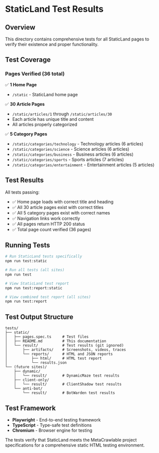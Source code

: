 # StaticLand Test Results

## Overview
This directory contains comprehensive tests for all StaticLand pages to verify their existence and proper functionality.

## Test Coverage

### Pages Verified (36 total)
✅ **1 Home Page**
- `/static` - StaticLand home page

✅ **30 Article Pages**
- `/static/articles/1` through `/static/articles/30`
- Each article has unique title and content
- All articles properly categorized

✅ **5 Category Pages**
- `/static/categories/technology` - Technology articles (6 articles)
- `/static/categories/science` - Science articles (6 articles) 
- `/static/categories/business` - Business articles (6 articles)
- `/static/categories/sports` - Sports articles (7 articles)
- `/static/categories/entertainment` - Entertainment articles (5 articles)

## Test Results
All tests passing:
- ✅ Home page loads with correct title and heading
- ✅ All 30 article pages exist with correct titles
- ✅ All 5 category pages exist with correct names
- ✅ Navigation links work correctly
- ✅ All pages return HTTP 200 status
- ✅ Total page count verified (36 pages)

## Running Tests
```bash
# Run StaticLand tests specifically
npm run test:static

# Run all tests (all sites)
npm run test

# View StaticLand test report
npm run test:report:static

# View combined test report (all sites)
npm run test:report
```

## Test Output Structure
```
tests/
├── static/
│   ├── pages.spec.ts     # Test files
│   ├── README.md         # This documentation
│   └── result/           # Test results (git ignored)
│       ├── artifacts/    # Screenshots, videos, traces
│       └── reports/      # HTML and JSON reports
│           ├── html/     # HTML test report
│           └── results.json
└── (future sites)/
    ├── dynamic/
    │   └── result/       # DynamicMaze test results
    ├── client-only/
    │   └── result/       # ClientShadow test results
    └── anti-bot/
        └── result/       # BotWarden test results
```

## Test Framework
- **Playwright** - End-to-end testing framework
- **TypeScript** - Type-safe test definitions
- **Chromium** - Browser engine for testing

The tests verify that StaticLand meets the MetaCrawlable project specifications for a comprehensive static HTML testing environment.